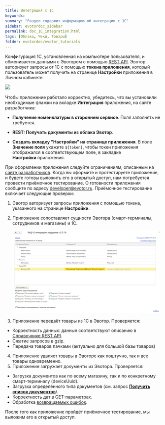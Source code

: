```yaml
---
title: Интеграция с 1С
keywords:
summary: "Раздел содержит информацию об интеграции с 1С"
sidebar: evotordoc_sidebar
permalink: doc_1C_integration.html
tags: [Облако, Чеки, Товары]
folder: evotordoc/evotor_tutorials
---
```


Конфигурация 1С, установленная на компьютере пользователя, и обменивается данными с Эвотором с помощью [REST API](https://api.evotor.ru/docs/). Эвотор авторизует запросы от 1С с помощью **токена приложения**, который пользователь может получить на странице **Настройки** приложения в Личном кабинете.

![](images/1c_integration_API_key.png)

Чтобы приложение работало корректно, убедитесь, что вы установили необходимые флажки на вкладке **Интеграция** приложения, на сайте разработчика:

*   **Получение номенклатуры в стороннем сервисе**. Поля заполнять не требуется.

*   **REST: Получать документы из облака Эвотор**.

*   **Создать вкладку "Настройки" на странице приложения**. В поле **Значение поля** укажите `${token}`, чтобы токен приложения отображался в соответствующем поле, в закладке **Настройки** приложения.

При оформлении приложения следуйте ограничениям, описанным на [сайте разработчиков](https://dev.evotor.ru/). Когда вы оформите и протестируете приложение, и будете готовы выложить его в открытый доступ, нам потребуется провести приёмочное тестирование. О готовности приложения сообщите по адресу [developer@evotor.ru](mailto:developer@evotor.ru). Приёмочное тестирование включает следующие проверки:

1.  Эвотор авторизует запросы приложения с помощью токена, указанного на странице **Настройки**.
2.  Приложение сопоставляет сущности Эвотора (смарт-терминалы, сотрудников и магазины) и 1С.

    ![](images/1c_entities_association.png)

3.  Приложение передаёт товары из 1С в Эвотор. Проверяется:

   *   Корректность данных: данные соответствуют описанию в [Справочнике REST API](https://api.evotor.ru/docs/).
   *   Сжатие запросов в gzip.
   *   Передача товаров пачками (актуально для большой базы товаров)
4.  Приложение удаляет товары в Эвоторе как поштучно, так и все товары одновременно.
5.  Приложение загружает документы из Эвотора. Проверяется:

   *   Загрузка документов как по всему магазину, так и по конкретному смарт-терминалу (deviceUuid).
   *   Загрузка определённого типа документов (см. запрос [**Получить список документов**](https://api.evotor.ru/docs/#tag/Tovary-i-dokumenty%2Fpaths%2F~1api.evotor.ru~1api~1v1~1inventories~1stores~1%7BstoreUuid%7D~1documents%2Fget)/.
   *   Корректность дат в GET-параметрах.
   *   Обработка [возвращаемых ошибок](https://developer.evotor.ru/protocol_of_errors/).

После того как приложение пройдёт приёмочное тестирование, мы выложим его в открытый доступ.
